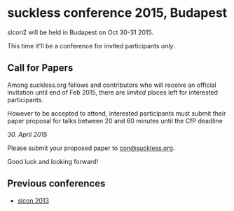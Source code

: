 suckless conference 2015, Budapest
==================================

slcon2 will be held in Budapest on Oct 30-31 2015.

This time it'll be a conference for invited participants *only*.

Call for Papers
---------------

Among suckless.org fellows and contributors who will receive an official
invitation until end of Feb 2015, there are *limited* places left for
interested participants.

However to be accepted to attend, interested participants must submit their
paper proposal for talks between 20 and 60 minutes until the CfP deadline

*30. April 2015*

Please submit your proposed paper to [con@suckless.org](mailto:con@suckless.org).

Good luck and looking forward!



Previous conferences
--------------------
* [slcon 2013](http://suckless.org/conference/2013)
